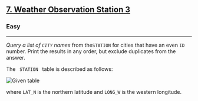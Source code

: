 <!-- Question Link -->
<h2>
 <a href="https://www.hackerrank.com/challenges/weather-observation-station-3/">7. Weather Observation Station 3

 </a>
</h2>

<!-- Difficulty -->
<h3>Easy</h3>
<!-- separator -->
<hr>

<!-- Description -->
<div>
 <p> 
 <em> Query a list of <code>CITY</code> names</em> from the<code>STATION</code> for cities that have an even <code>ID</code> number. Print the results in any order, but exclude duplicates from the answer.

The <code> STATION </code> table is described as follows:

 </p>
<!--Given (Input)  -->

![Given table](https://s3.amazonaws.com/hr-challenge-images/9336/1449345840-5f0a551030-Station.jpg)

<!-- condition (Assumption) -->
<p>where <code>LAT_N</code> is the northern latitude and <code>LONG_W</code> is the western longitude.</p>
<!-- Output  -->
</div>

